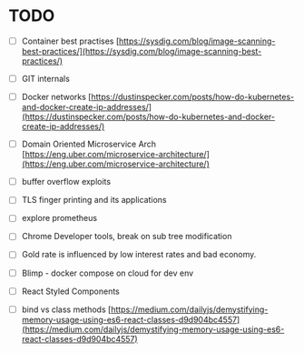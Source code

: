 # TODO

* [ ] Container best practises [https://sysdig.com/blog/image-scanning-best-practices/](https://sysdig.com/blog/image-scanning-best-practices/)
* [ ] GIT internals
* [ ] Docker networks [https://dustinspecker.com/posts/how-do-kubernetes-and-docker-create-ip-addresses/](https://dustinspecker.com/posts/how-do-kubernetes-and-docker-create-ip-addresses/)
* [ ] Domain Oriented Microservice Arch [https://eng.uber.com/microservice-architecture/](https://eng.uber.com/microservice-architecture/)
* [ ] buffer overflow exploits
* [ ] TLS finger printing and its applications
* [ ] explore prometheus
* [ ] Chrome Developer tools, break on sub tree modification
* [ ] Gold rate is influenced by low interest rates and bad economy. 
* [ ] Blimp - docker compose on cloud for dev env
* [ ] React Styled Components
* [ ] bind vs class methods [https://medium.com/dailyjs/demystifying-memory-usage-using-es6-react-classes-d9d904bc4557](https://medium.com/dailyjs/demystifying-memory-usage-using-es6-react-classes-d9d904bc4557)


